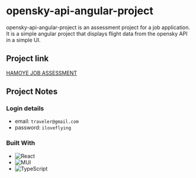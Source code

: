 # opensky-api-angular-project

opensky-api-angular-project is an assessment project for a job application. It is a simple angular project that displays flight data from the opensky API in a simple UI.

## Project link

[HAMOYE JOB ASSESSMENT](https://gist.github.com/Hamoye/a3c0d694629f1944967897f42380b93d)

## Project Notes

### Login details

- email: `traveler@gmail.com`
- password: `iloveflying`

### Built With

- ![React](https://img.shields.io/badge/react-%2320232a.svg?style=for-the-badge&logo=react&logoColor=%2361DAFB)
- ![MUI](https://img.shields.io/badge/MUI-%230081CB.svg?style=for-the-badge&logo=mui&logoColor=white)
- ![TypeScript](https://img.shields.io/badge/typescript-%23007ACC.svg?style=for-the-badge&logo=typescript&logoColor=white)
